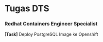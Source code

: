 # **Tugas DTS**


### Redhat Containers Engineer Specialist

**[Task]** Deploy PostgreSQL Image ke Openshift
